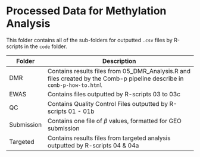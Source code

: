 # Processed Data for Methylation Analysis
This folder contains all of the sub-folders for outputted `.csv` files by R-scripts in the `code` folder.

Folder | Description
------ | ------------------------------------------------
DMR | Contains results files from 05_DMR_Analysis.R and files created by the Comb-p pipeline describe in `comb-p-how-to.html`
EWAS | Contains files outputted by R-scripts 03 to 03c
QC | Contains Quality Control Files outputted by R-scripts 01 - 01b
Submission | Contains one file of $\beta$ values, formatted for GEO submission
Targeted | Contains results files from targeted analysis outputted by R-scripts 04 & 04a
